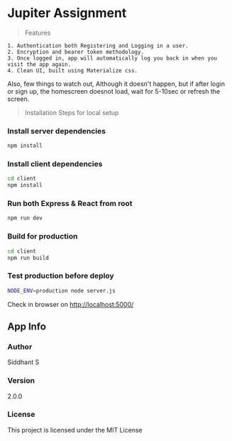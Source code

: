 # Jupiter Assignment

> Features

```
1. Authentication both Registering and Logging in a user.
2. Encryption and bearer token methodology.
3. Once logged in, app will automatically log you back in when you visit the app again.
4. Clean UI, built using Materialize css.
```

Also, few things to watch out,
Although it doesn't happen, but if after login or sign up, the homescreen doesnot load, wait for 5-10sec or refresh the screen.

> Installation Steps for local setup

### Install server dependencies

```bash
npm install
```

### Install client dependencies

```bash
cd client
npm install
```

### Run both Express & React from root

```bash
npm run dev
```

### Build for production

```bash
cd client
npm run build
```

### Test production before deploy

```bash
NODE_ENV=production node server.js
```

Check in browser on [http://localhost:5000/](http://localhost:5000/)

## App Info

### Author

Siddhant S

### Version

2.0.0

### License

This project is licensed under the MIT License
